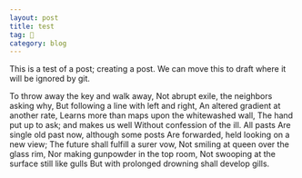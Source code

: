 ```yaml
---
layout: post
title: test
tag: 🍞
category: blog
---
```


This is a test of a post; creating a post. We can move this to draft where it will be ignored by git.


To throw away the key and walk away,
Not abrupt exile, the neighbors asking why,
But following a line with left and right,
An altered gradient at another rate,
Learns more than maps upon the whitewashed wall,
The hand put up to ask; and makes us well
Without confession of the ill.  All pasts 
Are single old past now, although some posts
Are forwarded, held looking on a new view;
The future shall fulfill a surer vow,
Not smiling at queen over the glass rim,
Nor making gunpowder in the top room,
Not swooping at the surface still like gulls
But with prolonged drowning shall develop gills.


